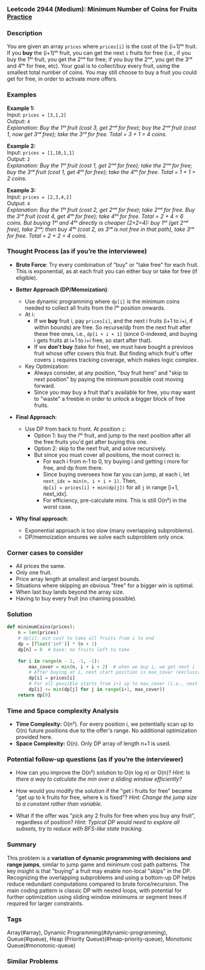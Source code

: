 ### Leetcode 2944 (Medium): Minimum Number of Coins for Fruits [Practice](https://leetcode.com/problems/minimum-number-of-coins-for-fruits)

### Description  
You are given an array `prices` where `prices[i]` is the cost of the (i+1)ᵗʰ fruit. If you **buy** the (i+1)ᵗʰ fruit, you can get the next `i` fruits for free (i.e., if you buy the 1ˢᵗ fruit, you get the 2ⁿᵈ for free; if you buy the 2ⁿᵈ, you get the 3ʳᵈ and 4ᵗʰ for free, etc). Your goal is to collect/buy every fruit, using the smallest total number of coins. You may still choose to buy a fruit you could get for free, in order to activate more offers.

### Examples  

**Example 1:**  
Input: `prices = [3,1,2]`  
Output: `4`  
*Explanation: Buy the 1ˢᵗ fruit (cost 3, get 2ⁿᵈ for free); buy the 2ⁿᵈ fruit (cost 1, now get 3ʳᵈ free); take the 3ʳᵈ for free. Total = 3 + 1 = 4 coins.*

**Example 2:**  
Input: `prices = [1,10,1,1]`  
Output: `2`  
*Explanation: Buy the 1ˢᵗ fruit (cost 1, get 2ⁿᵈ for free); take the 2ⁿᵈ for free; buy the 3ʳᵈ fruit (cost 1, get 4ᵗʰ for free); take the 4ᵗʰ for free. Total = 1 + 1 = 2 coins.*

**Example 3:**  
Input: `prices = [2,3,4,2]`  
Output: `4`  
*Explanation: Buy the 1ˢᵗ fruit (cost 2, get 2ⁿᵈ for free); take 2ⁿᵈ for free. Buy the 3ʳᵈ fruit (cost 4, get 4ᵗʰ for free); take 4ᵗʰ for free. Total = 2 + 4 = 6 coins. But buying 1ˢᵗ and 4ᵗʰ directly is cheaper (2+2=4): buy 1ˢᵗ (get 2ⁿᵈ free), take 2ⁿᵈ; then buy 4ᵗʰ (cost 2, as 3ʳᵈ is not free in that path), take 3ʳᵈ for free. Total = 2 + 2 = 4 coins.*

### Thought Process (as if you’re the interviewee)  
- **Brute Force**: Try every combination of "buy" or "take free" for each fruit. This is exponential, as at each fruit you can either buy or take for free (if eligible).
- **Better Approach (DP/Memoization)**:  
  - Use dynamic programming where `dp[i]` is the minimum coins needed to collect all fruits from the iᵗʰ position onwards.
  - At i:  
      - If we **buy** fruit i, pay `prices[i]`, and the next i fruits (i+1 to i+i, if within bounds) are free. So recurse/dp from the next fruit after these free ones, i.e., `dp[i + i + 1]` (since 0-indexed, and buying i gets fruits at i+1 to i+i free, so start after that).
      - If we **don't buy** (take for free), we must have bought a previous fruit whose offer covers this fruit. But finding which fruit's offer covers `i` requires tracking coverage, which makes logic complex.  
  - Key Optimization:  
    - Always consider, at any position, "buy fruit here" and "skip to next position" by paying the minimum possible cost moving forward.
    - Since you may buy a fruit that's available for free, you may want to "waste" a freebie in order to unlock a bigger block of free fruits.

- **Final Approach**:  
  - Use DP from back to front. At position `i`:
    - Option 1: buy the iᵗʰ fruit, and jump to the next position after all the free fruits you'd get after buying this one.
    - Option 2: skip to the next fruit, and solve recursively.
    - But since you must cover all positions, the most correct is:  
      - For each i from n-1 to 0, try buying i and getting i more for free, and dp from there.
      - Since buying oversees how far you can jump, at each i, let `next_idx = min(n, i + i + 1)`. Then,  
        `dp[i] = prices[i] + min(dp[j])` for all `j` in range [i+1, next_idx].
      - For efficiency, pre-calculate mins. This is still O(n²) in the worst case.

- **Why final approach**:  
  - Exponential approach is too slow (many overlapping subproblems).
  - DP/memoization ensures we solve each subproblem only once.

### Corner cases to consider  
- All prices the same.
- Only one fruit.
- Price array length at smallest and largest bounds.
- Situations where skipping an obvious "free" for a bigger win is optimal.
- When last buy lands beyond the array size.
- Having to buy every fruit (no chaining possible).

### Solution

```python
def minimumCoins(prices):
    n = len(prices)
    # dp[i]: min cost to take all fruits from i to end
    dp = [float('inf')] * (n + 1)
    dp[n] = 0  # base: no fruits left to take
    
    for i in range(n - 1, -1, -1):
        max_cover = min(n, i + i + 2)  # when we buy i, we get next i fruits for free. Buy at i (0-indexed), take up to i+i (inclusive), move to i+i+1.
        # After buying at i, next start position is max_cover (exclusive right range).
        dp[i] = prices[i]
        # For all possible starts from i+1 up to max_cover (i.e., next after all freebies), we only need to take minimum among these as each path (buy at i, then minimize over next options)
        dp[i] += min(dp[j] for j in range(i+1, max_cover))
    return dp[0]
```

### Time and Space complexity Analysis  

- **Time Complexity:** O(n²). For every position i, we potentially scan up to O(n) future positions due to the offer's range. No additional optimization provided here.
- **Space Complexity:** O(n). Only DP array of length n+1 is used.

### Potential follow-up questions (as if you’re the interviewer)  

- How can you improve the O(n²) solution to O(n log n) or O(n)?
  *Hint: Is there a way to calculate the min over a sliding window efficiently?*
  
- How would you modify the solution if the "get i fruits for free" became "get up to k fruits for free, where k is fixed"?
  *Hint: Change the jump size to a constant rather than variable.*

- What if the offer was "pick any 2 fruits for free when you buy any fruit", regardless of position?
  *Hint: Typical DP would need to explore all subsets, try to reduce with BFS-like state tracking.*


### Summary

This problem is a **variation of dynamic programming with decisions and range jumps**, similar to jump game and minimum cost path patterns. The key insight is that "buying" a fruit may enable non-local "skips" in the DP. Recognizing the overlapping subproblems and using a bottom-up DP helps reduce redundant computations compared to brute force/recursion. The main coding pattern is classic DP with nested loops, with potential for further optimization using sliding window minimums or segment trees if required for larger constraints.

### Tags
Array(#array), Dynamic Programming(#dynamic-programming), Queue(#queue), Heap (Priority Queue)(#heap-priority-queue), Monotonic Queue(#monotonic-queue)

### Similar Problems
